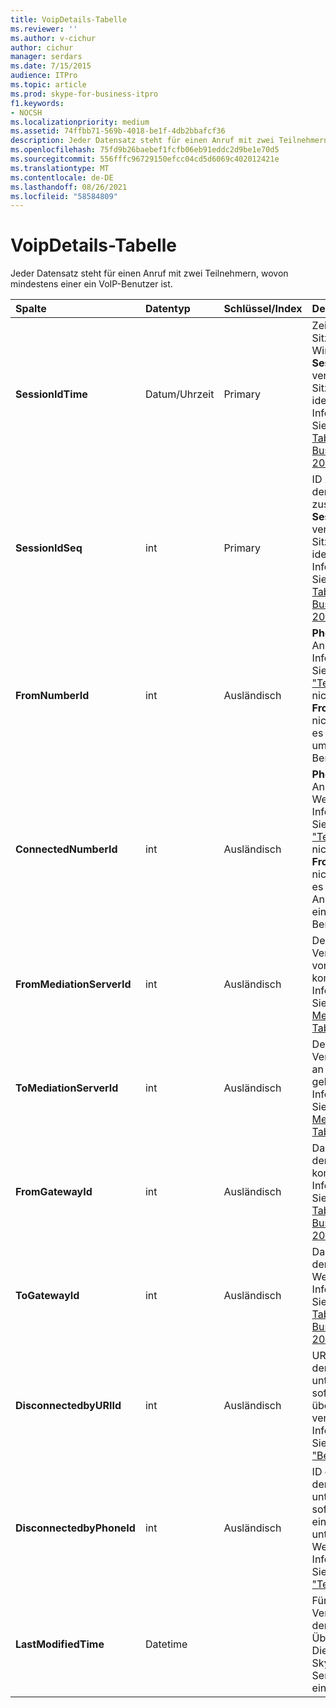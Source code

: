 ```yaml
---
title: VoipDetails-Tabelle
ms.reviewer: ''
ms.author: v-cichur
author: cichur
manager: serdars
ms.date: 7/15/2015
audience: ITPro
ms.topic: article
ms.prod: skype-for-business-itpro
f1.keywords:
- NOCSH
ms.localizationpriority: medium
ms.assetid: 74ffbb71-569b-4018-be1f-4db2bbafcf36
description: Jeder Datensatz steht für einen Anruf mit zwei Teilnehmern, wovon  mindestens einer ein VoIP-Benutzer ist.
ms.openlocfilehash: 75fd9b26baebef1fcfb06eb91eddc2d9be1e70d5
ms.sourcegitcommit: 556fffc96729150efcc04cd5d6069c402012421e
ms.translationtype: MT
ms.contentlocale: de-DE
ms.lasthandoff: 08/26/2021
ms.locfileid: "58584809"
---
```

# <a name="voipdetails-table"></a>VoipDetails-Tabelle
 
Jeder Datensatz steht für einen Anruf mit zwei Teilnehmern, wovon  mindestens einer ein VoIP-Benutzer ist.
  
|**Spalte**|**Datentyp**|**Schlüssel/Index**|**Details**|
|:-----|:-----|:-----|:-----|
|**SessionIdTime** <br/> |Datum/Uhrzeit  <br/> |Primary  <br/> |Zeitpunkt der Sitzungsanforderung. Wird zusammen mit **SessionIdSeq** verwendet, um eine Sitzung eindeutig zu identifizieren. Weitere Informationen finden Sie in der [Dialogs-Tabelle in Skype for Business Server 2015.](dialogs.md) <br/> |
|**SessionIdSeq** <br/> |int  <br/> |Primary  <br/> |ID zur Identifikation der Sitzung. Wird zusammen mit **SessionIdTime** verwendet, um eine Sitzung eindeutig zu identifizieren. Weitere Informationen finden Sie in der [Dialogs-Tabelle in Skype for Business Server 2015.](dialogs.md) <br/> |
|**FromNumberId** <br/> |int  <br/> |Ausländisch  <br/> |**PhoneId** des Anrufers. Weitere Informationen finden Sie in der [Tabelle "Telefone".](phones.md) Wenn nicht NULL und **FromGatewayId** ist nicht NULL, handelt es sich beim Anrufer um einen PSTN-Benutzer. <br/> |
|**ConnectedNumberId** <br/> |int  <br/> |Ausländisch  <br/> |**PhoneId** des Anrufempfängers. Weitere Informationen finden Sie in der [Tabelle "Telefone".](phones.md) Wenn nicht NULL und **FromGatewayId** ist nicht NULL, handelt es sich beim Anrufempfänger um einen PSTN-Benutzer. <br/> |
|**FromMediationServerId** <br/> |int  <br/> |Ausländisch  <br/> |Der Vermittlungsserver, von dem der Anruf kommt. Weitere Informationen finden Sie in der [MediationServers-Tabelle.](mediationservers.md) <br/> |
|**ToMediationServerId** <br/> |int  <br/> |Ausländisch  <br/> |Der Vermittlungsserver, an den der Anruf geht. Weitere Informationen finden Sie in der [MediationServers-Tabelle.](mediationservers.md) <br/> |
|**FromGatewayId** <br/> |int  <br/> |Ausländisch  <br/> |Das Gateway, von dem der Anruf kommt. Weitere Informationen finden Sie in der [Gateways-Tabelle in Skype for Business Server 2015.](gateways.md) <br/> |
|**ToGatewayId** <br/> |int  <br/> |Ausländisch  <br/> |Das Gateway, an das der Anruf geht. Weitere Informationen finden Sie in der [Gateways-Tabelle in Skype for Business Server 2015.](gateways.md) <br/> |
|**DisconnectedbyURIId** <br/> |int  <br/> |Ausländisch  <br/> |URI des Benutzers, der den Anruf unterbrochen hat, sofern der Benutzer über einen URI verfügt. Weitere Informationen finden Sie in der [Tabelle "Benutzer".](users.md) <br/> |
|**DisconnectedbyPhoneId** <br/> |int  <br/> |Ausländisch  <br/> |ID des Telefons, das den Anruf unterbrochen hat, sofern der Anruf von einem Telefon unterbrochen wurde. Weitere Informationen finden Sie in der [Tabelle "Telefone".](phones.md) <br/> |
|**LastModifiedTime** <br/> |Datetime  <br/> ||Für die interne Verwendung durch den Überwachungsdienst.  <br/> Dieses Feld wurde in Skype for Business Server 2015 eingeführt.  <br/> |
   

